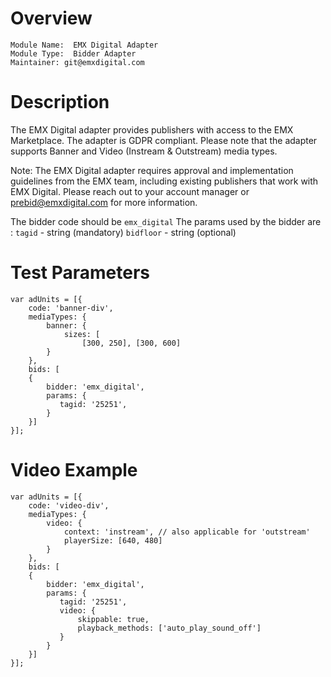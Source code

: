 # Overview

```
Module Name:  EMX Digital Adapter
Module Type:  Bidder Adapter
Maintainer: git@emxdigital.com
```

# Description

The EMX Digital adapter provides publishers with access to the EMX Marketplace. The adapter is GDPR compliant. Please note that the adapter supports Banner and Video (Instream & Outstream) media types.

Note: The EMX Digital adapter requires approval and implementation guidelines from the EMX team, including existing publishers that work with EMX Digital. Please reach out to your account manager or prebid@emxdigital.com for more information.

The bidder code should be ```emx_digital```
The params used by the bidder are :
```tagid``` - string (mandatory)
```bidfloor``` - string (optional)

# Test Parameters
```
var adUnits = [{
    code: 'banner-div',
    mediaTypes: {
        banner: {
            sizes: [
                [300, 250], [300, 600]
        }
    },
    bids: [
    {
        bidder: 'emx_digital',
        params: {
           tagid: '25251',
        }
    }]
}];
```

# Video Example
```
var adUnits = [{
    code: 'video-div',
    mediaTypes: {
        video: {
            context: 'instream', // also applicable for 'outstream'
            playerSize: [640, 480]
        }
    },
    bids: [
    {
        bidder: 'emx_digital',
        params: {
           tagid: '25251',
           video: {
               skippable: true,
               playback_methods: ['auto_play_sound_off']
           }
        }
    }]
}];
```
